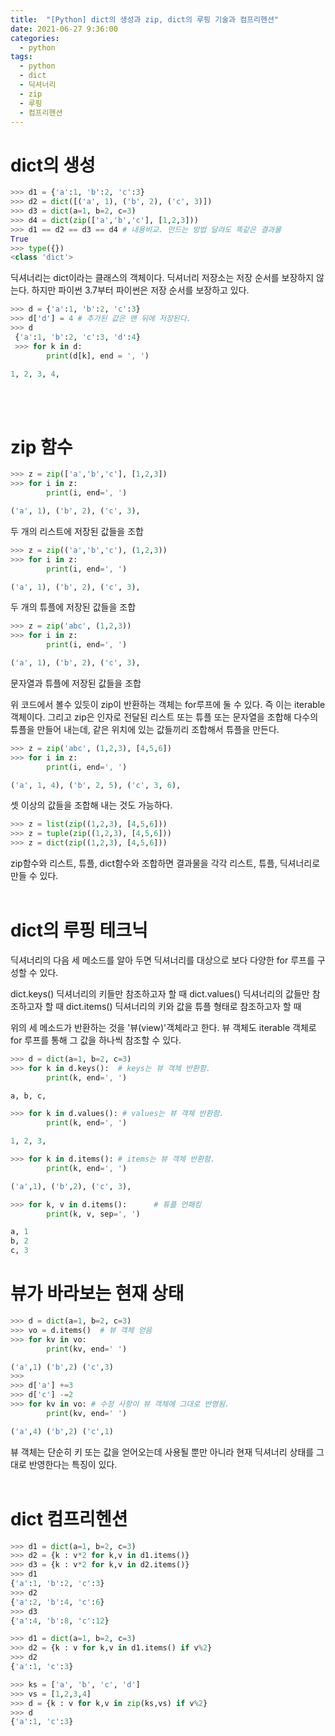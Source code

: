 ```yaml
---
title:  "[Python] dict의 생성과 zip, dict의 루핑 기술과 컴프리헨션"
date: 2021-06-27 9:36:00
categories:
  - python
tags:
  - python
  - dict
  - 딕셔너리
  - zip
  - 루핑
  - 컴프리헨션
---
```


# dict의 생성

```python
>>> d1 = {'a':1, 'b':2, 'c':3}
>>> d2 = dict([('a', 1), ('b', 2), ('c', 3)])
>>> d3 = dict(a=1, b=2, c=3)
>>> d4 = dict(zip(['a','b','c'], [1,2,3]))
>>> d1 == d2 == d3 == d4 # 내용비교. 만드는 방법 달라도 똑같은 결과물
True
>>> type({})
<class 'dict'>
```
딕셔너리는 dict이라는 클래스의 객체이다.
딕셔너리 저장소는 저장 순서를 보장하지 않는다. 하지만 파이썬 3.7부터 파이썬은 저장 순서를 보장하고 있다.
```python
>>> d = {'a':1, 'b':2, 'c':3}
>>> d['d'] = 4 # 추가된 값은 맨 뒤에 저장된다.
>>> d
 {'a':1, 'b':2, 'c':3, 'd':4}
 >>> for k in d:
        print(d[k], end = ', ')

1, 2, 3, 4,
```
<br>
<br>

# zip 함수
```python
>>> z = zip(['a','b','c'], [1,2,3])
>>> for i in z:
        print(i, end=', ')

('a', 1), ('b', 2), ('c', 3),
```
두 개의 리스트에 저장된 값들을 조합

```python
>>> z = zip(('a','b','c'), (1,2,3))
>>> for i in z:
        print(i, end=', ')

('a', 1), ('b', 2), ('c', 3),
```
두 개의 튜플에 저장된 값들을 조합
```python
>>> z = zip('abc', (1,2,3))
>>> for i in z:
        print(i, end=', ')

('a', 1), ('b', 2), ('c', 3),
```
문자열과 튜플에 저장된 값들을 조합

위 코드에서 볼수 있듯이 zip이 반환하는 객체는 for루프에 둘 수 있다. 즉 이는 iterable 객체이다. 그리고 zip은 인자로 전달된 리스트 또는 튜플 또는 문자열을 조합해 다수의 튜플을 만들어 내는데, 같은 위치에 있는 값들끼리 조합해서 튜플을 만든다.

```python
>>> z = zip('abc', (1,2,3), [4,5,6])
>>> for i in z:
        print(i, end=', ')

('a', 1, 4), ('b', 2, 5), ('c', 3, 6),
```
셋 이상의 값들을 조합해 내는 것도 가능하다.

```python
>>> z = list(zip((1,2,3), [4,5,6]))
>>> z = tuple(zip((1,2,3), [4,5,6]))
>>> z = dict(zip((1,2,3), [4,5,6]))
```
zip함수와 리스트, 튜플, dict함수와 조합하면 결과물을 각각 리스트, 튜플, 딕셔너리로 만들 수 있다.
<br>
<br>

# dict의 루핑 테크닉
딕셔너리의 다음 세 메소드를 알아 두면 딕셔너리를 대상으로 보다 다양한 for 루프를 구성할 수 있다.

dict.keys() 딕셔너리의 키들만 참조하고자 할 때
dict.values()  딕셔너리의 값들만 참조하고자 할 때
dict.items()  딕셔너리의 키와 값을 튜플 형태로 참조하고자 할 때

위의 세 메소드가 반환하는 것을 '뷰(view)'객체라고 한다. 뷰 객체도 iterable 객체로 for 루프를 통해 그 값을 하나씩 참조할 수 있다.
```python
>>> d = dict(a=1, b=2, c=3)
>>> for k in d.keys():  # keys는 뷰 객체 반환함.
        print(k, end=', ')

a, b, c,

>>> for k in d.values(): # values는 뷰 객체 반환함.
        print(k, end=', ')

1, 2, 3,

>>> for k in d.items(): # items는 뷰 객체 반환함.
        print(k, end=', ')

('a',1), ('b',2), ('c', 3),

>>> for k, v in d.items():      # 튜플 언패킹
        print(k, v, sep=', ')

a, 1
b, 2
c, 3
```

# 뷰가 바라보는 현재 상태
```python
>>> d = dict(a=1, b=2, c=3)
>>> vo = d.items()  # 뷰 객체 얻음
>>> for kv in vo:
        print(kv, end=' ')

('a',1) ('b',2) ('c',3)
>>>
>>> d['a'] +=3
>>> d['c'] -=2
>>> for kv in vo: # 수정 사항이 뷰 객체에 그대로 반영됨.
        print(kv, end=' ')

('a',4) ('b',2) ('c',1)
```
뷰 객체는 단순히 키 또는 값을 얻어오는데 사용될 뿐만 아니라 현재 딕셔너리 상태를 그대로 반영한다는 특징이 있다.
<br>
<br>

# dict 컴프리헨션
```python
>>> d1 = dict(a=1, b=2, c=3)
>>> d2 = {k : v*2 for k,v in d1.items()}
>>> d3 = {k : v*2 for k,v in d2.items()}
>>> d1
{'a':1, 'b':2, 'c':3}
>>> d2
{'a':2, 'b':4, 'c':6}
>>> d3
{'a':4, 'b':8, 'c':12}
```
```python
>>> d1 = dict(a=1, b=2, c=3)
>>> d2 = {k : v for k,v in d1.items() if v%2}
>>> d2
{'a':1, 'c':3}
```
```python
>>> ks = ['a', 'b', 'c', 'd']
>>> vs = [1,2,3,4]
>>> d = {k : v for k,v in zip(ks,vs) if v%2}
>>> d
{'a':1, 'c':3}
```